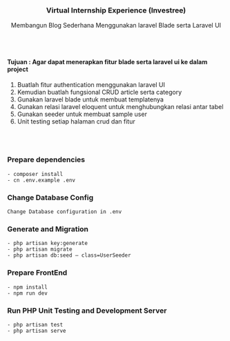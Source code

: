 <div align="center">
    <h3>Virtual Internship Experience (Investree)</h3>
    <p>Membangun Blog Sederhana Menggunakan laravel Blade serta Laravel UI</p>
</div>

<br></br>
#### Tujuan : Agar dapat menerapkan fitur blade serta laravel ui ke dalam project

1. Buatlah fitur authentication menggunakan laravel UI
2. Kemudian buatlah fungsional CRUD article serta category 
3. Gunakan laravel blade untuk membuat templatenya
4. Gunakan relasi laravel eloquent untuk menghubungkan relasi antar tabel
5. Gunakan seeder untuk membuat sample user
6. Unit testing setiap halaman crud dan fitur 

<br></br>
### Prepare dependencies
    - composer install
    - cn .env.example .env

### Change Database Config
    Change Database configuration in .env

### Generate and Migration
    - php artisan key:generate
    - php artisan migrate
    - php artisan db:seed — class=UserSeeder
    
### Prepare FrontEnd
    - npm install
    - npm run dev

### Run PHP Unit Testing and Development Server
    - php artisan test
    - php artisan serve

